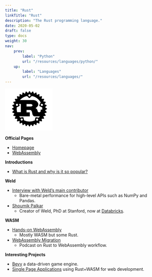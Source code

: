 ```yaml
---
title: "Rust"
linkTitle: "Rust"
description: "The Rust programming language."
date: 2020-05-02
draft: false
type: docs
weight: 30
nav:
    prev:
        label: "Python"
        url: "/resources/languages/python/"
    up:
        label: "Languages"
        url: "/resources/languages/"    
---
```


![Rust Logo](rust.png)

**Official Pages**
* [Homepage](https://www.rust-lang.org/)
* [WebAssembly](https://www.rust-lang.org/what/wasm)

**Introductions**
* [What is Rust and why is it so popular?](https://stackoverflow.blog/2020/01/20/what-is-rust-and-why-is-it-so-popular/)

**Weld**
* [Interview with Weld’s main contributor](https://notamonadtutorial.com/weld-accelerating-numpy-scikit-and-pandas-as-much-as-100x-with-rust-and-llvm-12ec1c630a1)
  * Bare-metal performance for high-level APIs such as NumPy and Pandas.
* [Shoumik Palkar](https://shoumik.xyz/)
  * Creator of Weld, PhD at Stanford, now at [Databricks](https://databricks.com/).

**WASM**
* [Hands-on WebAssembly](https://evilmartians.com/chronicles/hands-on-webassembly-try-the-basics)
    * Mostly WASM but some Rust.
* [WebAssembly Migration](https://softwareengineeringdaily.com/2020/09/01/webassembly-migration-with-nicolo-davis/)
    * Podcast on Rust to WebAssembly workflow.

**Interesting Projects**
* [Bevy](https://bevyengine.org/news/introducing-bevy/) a data-driven game engine.
* [Single Page Applications](http://www.sheshbabu.com/posts/rust-wasm-yew-single-page-application/) using Rust+WASM for web development.
